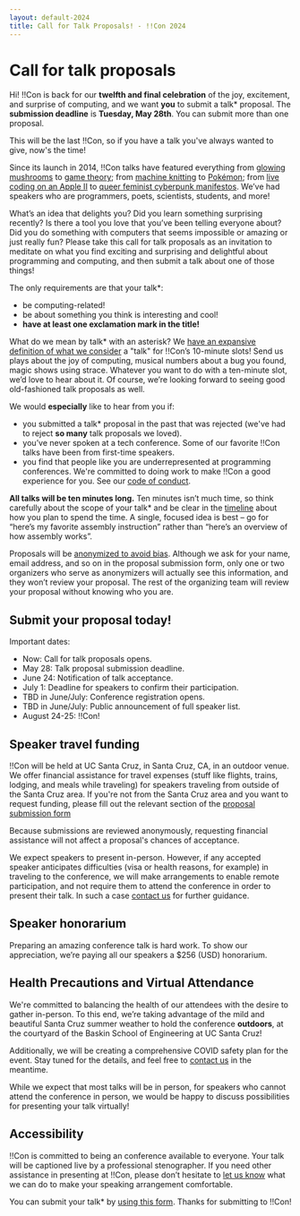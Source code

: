 ```yaml
---
layout: default-2024
title: Call for Talk Proposals! - !!Con 2024
---
```


# Call for talk proposals

Hi! !!Con is back for our **twelfth and final celebration** of the joy, excitement, and surprise of computing, and we want **you** to submit a talk* proposal. The **submission deadline** is **Tuesday, May 28th**. You can submit more than one proposal.

This will be the last !!Con, so if you have a talk you've always wanted to give, now's the time!

Since its launch in 2014, !!Con talks have featured everything from [glowing
mushrooms](https://www.youtube.com/watch?v=T75FvUDirNM) to [game
theory](https://www.youtube.com/watch?v=RHg2JIvoaq0); from [machine
knitting](https://www.youtube.com/watch?v=ihqcgrR0azw) to
[Pokémon](https://www.youtube.com/watch?v=OJ-6UsYYe_Y); from [live
coding on an Apple II](https://www.youtube.com/watch?v=DY4t9IHFD4E) to
[queer feminist cyberpunk
manifestos](https://www.youtube.com/watch?v=5GiQovHaT_g).  We’ve had
speakers who are programmers, poets, scientists, students, and more!

What’s an idea that delights you? Did you learn something surprising recently? Is there a tool you love that you’ve been telling everyone about? Did you do something with computers that seems impossible or amazing or just really fun? Please take this call for talk proposals as an invitation to meditate on what you find exciting and surprising and delightful about programming and computing, and then submit a talk about one of those things!

The only requirements are that your talk*:

  * be computing-related!
  * be about something you think is interesting and cool!
  * **have at least one exclamation mark in the title!**

What do we mean by talk* with an asterisk? We [have an expansive definition of what
we consider](https://organicdonut.com/2019/01/expanding-the-con-aesthetic/) a "talk"
for !!Con’s 10-minute slots!  Send us plays about the joy of computing,
musical numbers about a bug you found, magic shows using strace.  Whatever
you want to do with a ten-minute slot, we’d love to hear about it.  Of
course, we’re looking forward to seeing good old-fashioned talk proposals as
well.

We would **especially** like to hear from you if:

  * you submitted a talk* proposal in the past that was rejected (we've had to reject **so many** talk proposals we loved).
  * you’ve never spoken at a tech conference. Some of our favorite !!Con talks have been from first-time speakers.
  * you find that people like you are underrepresented at programming conferences. We're committed to doing work to make !!Con a good experience for you. See our [code of conduct](conduct.html).

**All talks will be ten minutes long.** Ten minutes isn’t much time, so
think carefully about the scope of your talk* and be clear in the
[timeline](http://decomposition.al/blog/2017/06/30/how-to-write-a-timeline-for-a-bangbangcon-talk-proposal/)
about how you plan to spend the time.  A single, focused idea is best – go
for “here’s my favorite assembly instruction” rather than “here’s an
overview of how assembly works”.

Proposals will be [anonymized to avoid
bias](https://organicdonut.com/2018/03/the-con-talk-anonymization-and-selection-process/). 
Although we ask for your name, email address, and so on in the proposal
submission form, only one or two organizers who serve as anonymizers will
actually see this information, and they won’t review your proposal.  The
rest of the organizing team will review your proposal without knowing who
you are.

## Submit your proposal today!

Important dates:

  * Now: Call for talk proposals opens.
  * May 28: Talk proposal submission deadline.
  * June 24: Notification of talk acceptance.
  * July 1: Deadline for speakers to confirm their participation.
  * TBD in June/July: Conference registration opens.
  * TBD in June/July: Public announcement of full speaker list.
  * August 24-25: !!Con!

<a name="speaker-travel-funding"></a>

## Speaker travel funding

!!Con will be held at UC Santa Cruz, in Santa Cruz, CA, in an outdoor venue.  We offer financial assistance for travel expenses (stuff like flights, trains, lodging, and meals while traveling) for speakers traveling from outside of the Santa Cruz area. If you're not from the Santa Cruz area and you want to request funding, please fill out the relevant section of the [proposal submission form](https://docs.google.com/forms/d/e/1FAIpQLSfyfoOhoqUYAecDT1F-wGwGlGvPgnCBHfo8tJkdUPsJkwdKZg/viewform?usp=sf_link)

Because submissions are reviewed anonymously, requesting financial assistance will not affect a proposal's chances of acceptance.

We expect speakers to present in-person. However, if any accepted speaker anticipates difficulties (visa or health reasons, for example) in traveling to the conference, we will make arrangements to enable remote participation, and not require them to attend the conference in order to present their talk. In such a case [contact us](index.html#organizers) for further guidance.

<a name="speaker-honorarium"></a>

## Speaker honorarium

Preparing an amazing conference talk is hard work.  To show our
appreciation, we’re paying all our speakers a $256 (USD) honorarium.

## Health Precautions and Virtual Attendance

We're committed to balancing the health of our attendees with the desire to gather in-person. To this end, we’re taking advantage of the mild and beautiful Santa Cruz summer weather to hold the conference **outdoors**, at the courtyard of the Baskin School of Engineering at UC Santa Cruz!

Additionally, we will be creating a comprehensive COVID safety plan for the event. Stay tuned for the details, and feel free to [contact us](index.html#organizers) in the meantime.

While we expect that most talks will be in person, for speakers who cannot attend the conference in person, we would be happy to discuss possibilities for presenting your talk virtually!

## Accessibility

!!Con is committed to being an conference available to everyone.  Your talk
will be captioned live by a professional stenographer.  If you need other
assistance in presenting at !!Con, please don’t hesitate to [let us
know](index.html#organizers) what we can do to make your speaking
arrangement comfortable.

You can submit your talk* by [using this form](https://docs.google.com/forms/d/e/1FAIpQLSfyfoOhoqUYAecDT1F-wGwGlGvPgnCBHfo8tJkdUPsJkwdKZg/viewform?usp=sf_link). Thanks for submitting to !!Con!
